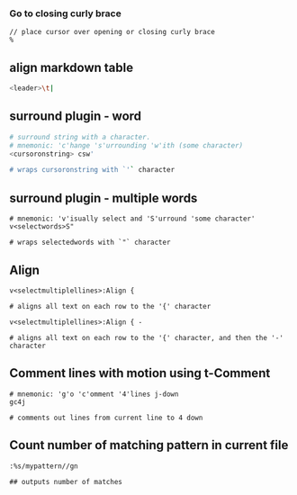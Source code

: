 ### Go to closing curly brace
  
	// place cursor over opening or closing curly brace
	%
  

## align markdown table

```bash
<leader>\t|
```

## surround plugin - word

```bash
# surround string with a character.
# mnemonic: 'c'hange 's'urrounding 'w'ith (some character)
<cursoronstring> csw'  

# wraps cursoronstring with `'` character
```

## surround plugin - multiple words

```
# mnemonic: 'v'isually select and 'S'urround 'some character'
v<selectwords>S"

# wraps selectedwords with `"` character
```

## Align

```
v<selectmultiplellines>:Align {

# aligns all text on each row to the '{' character

v<selectmultiplellines>:Align { -

# aligns all text on each row to the '{' character, and then the '-' character
```


## Comment lines with motion using t-Comment

```
# mnemonic: 'g'o 'c'omment '4'lines j-down
gc4j

# comments out lines from current line to 4 down
```

## Count number of matching pattern in current file

```
:%s/mypattern//gn

## outputs number of matches
```
